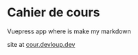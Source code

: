 # Cahier de cours

Vuepress app where is make my markdown

site at [cour.devloup.dev](https://cour.devloup.dev)